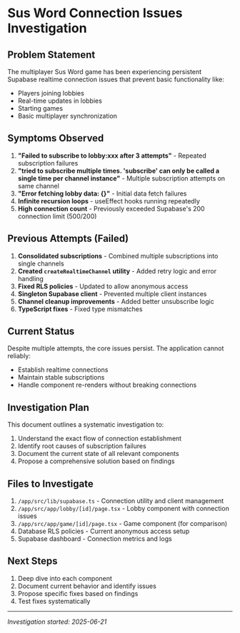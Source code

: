 # Sus Word Connection Issues Investigation

## Problem Statement

The multiplayer Sus Word game has been experiencing persistent Supabase realtime connection issues that prevent basic functionality like:
- Players joining lobbies
- Real-time updates in lobbies
- Starting games
- Basic multiplayer synchronization

## Symptoms Observed

1. **"Failed to subscribe to lobby:xxx after 3 attempts"** - Repeated subscription failures
2. **"tried to subscribe multiple times. 'subscribe' can only be called a single time per channel instance"** - Multiple subscription attempts on same channel
3. **"Error fetching lobby data: {}"** - Initial data fetch failures
4. **Infinite recursion loops** - useEffect hooks running repeatedly
5. **High connection count** - Previously exceeded Supabase's 200 connection limit (500/200)

## Previous Attempts (Failed)

1. **Consolidated subscriptions** - Combined multiple subscriptions into single channels
2. **Created `createRealtimeChannel` utility** - Added retry logic and error handling
3. **Fixed RLS policies** - Updated to allow anonymous access
4. **Singleton Supabase client** - Prevented multiple client instances
5. **Channel cleanup improvements** - Added better unsubscribe logic
6. **TypeScript fixes** - Fixed type mismatches

## Current Status

Despite multiple attempts, the core issues persist. The application cannot reliably:
- Establish realtime connections
- Maintain stable subscriptions
- Handle component re-renders without breaking connections

## Investigation Plan

This document outlines a systematic investigation to:
1. Understand the exact flow of connection establishment
2. Identify root causes of subscription failures
3. Document the current state of all relevant components
4. Propose a comprehensive solution based on findings

## Files to Investigate

1. `/app/src/lib/supabase.ts` - Connection utility and client management
2. `/app/src/app/lobby/[id]/page.tsx` - Lobby component with connection issues
3. `/app/src/app/game/[id]/page.tsx` - Game component (for comparison)
4. Database RLS policies - Current anonymous access setup
5. Supabase dashboard - Connection metrics and logs

## Next Steps

1. Deep dive into each component
2. Document current behavior and identify issues
3. Propose specific fixes based on findings
4. Test fixes systematically

---

*Investigation started: 2025-06-21*
